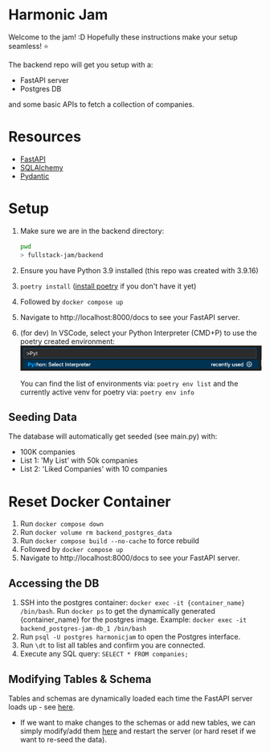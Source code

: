 # Harmonic Jam

Welcome to the jam! :D Hopefully these instructions make your setup seamless! :star:

The backend repo will get you setup with a:

- FastAPI server
- Postgres DB

and some basic APIs to fetch a collection of companies.

# Resources

- [FastAPI](https://fastapi.tiangolo.com/)
- [SQLAlchemy](https://docs.sqlalchemy.org/en/20/intro.html)
- [Pydantic](https://docs.pydantic.dev/latest/)

# Setup

1. Make sure we are in the backend directory:
   ```bash
   pwd
   > fullstack-jam/backend
   ```
2. Ensure you have Python 3.9 installed (this repo was created with 3.9.16)
3. `poetry install` ([install poetry](https://python-poetry.org/docs/#installation) if you don't have it yet)
4. Followed by `docker compose up`
5. Navigate to http://localhost:8000/docs to see your FastAPI server.
6. (for dev) In VSCode, select your Python Interpreter (CMD+P) to use the poetry created environment:
   ![alt text](image.png)

   You can find the list of environments via: `poetry env list` and the currently active venv for poetry via: `poetry env info`

## Seeding Data

The database will automatically get seeded (see main.py) with:

- 100K companies
- List 1: 'My List' with 50k companies
- List 2: 'Liked Companies' with 10 companies

# Reset Docker Container

1. Run `docker compose down`
2. Run `docker volume rm backend_postgres_data`
3. Run `docker compose build --no-cache` to force rebuild
4. Followed by `docker compose up`
5. Navigate to http://localhost:8000/docs to see your FastAPI server.

## Accessing the DB

1. SSH into the postgres container: `docker exec -it {container_name} /bin/bash`. Run `docker ps` to get the dynamically generated {container_name} for the postgres image. Example: `docker exec -it backend_postgres-jam-db_1 /bin/bash`
2. Run `psql -U postgres harmonicjam` to open the Postgres interface.
3. Run `\dt` to list all tables and confirm you are connected.
4. Execute any SQL query: `SELECT * FROM companies;`

## Modifying Tables & Schema

Tables and schemas are dynamically loaded each time the FastAPI server loads up - see [here](main.py#L14).

- If we want to make changes to the schemas or add new tables, we can simply modify/add them [here](backend/db/database.py#L44) and restart the server (or hard reset if we want to re-seed the data).